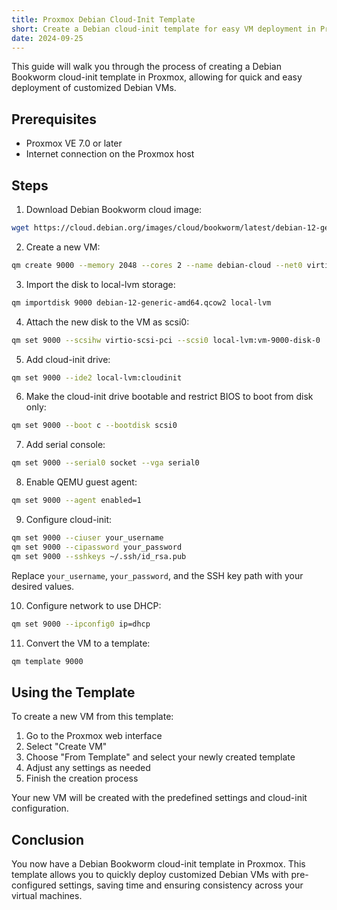 ```yaml
---
title: Proxmox Debian Cloud-Init Template
short: Create a Debian cloud-init template for easy VM deployment in Proxmox
date: 2024-09-25
---
```


This guide will walk you through the process of creating a Debian Bookworm cloud-init template in Proxmox, allowing for quick and easy deployment of customized Debian VMs.

## Prerequisites

- Proxmox VE 7.0 or later
- Internet connection on the Proxmox host

## Steps

1. Download Debian Bookworm cloud image:

```bash
wget https://cloud.debian.org/images/cloud/bookworm/latest/debian-12-generic-amd64.qcow2
```

2. Create a new VM:

```bash
qm create 9000 --memory 2048 --cores 2 --name debian-cloud --net0 virtio,bridge=vmbr0
```

3. Import the disk to local-lvm storage:

```bash
qm importdisk 9000 debian-12-generic-amd64.qcow2 local-lvm
```

4. Attach the new disk to the VM as scsi0:

```bash
qm set 9000 --scsihw virtio-scsi-pci --scsi0 local-lvm:vm-9000-disk-0
```

5. Add cloud-init drive:

```bash
qm set 9000 --ide2 local-lvm:cloudinit
```

6. Make the cloud-init drive bootable and restrict BIOS to boot from disk only:

```bash
qm set 9000 --boot c --bootdisk scsi0
```

7. Add serial console:

```bash
qm set 9000 --serial0 socket --vga serial0
```

8. Enable QEMU guest agent:

```bash
qm set 9000 --agent enabled=1
```

9. Configure cloud-init:

```bash
qm set 9000 --ciuser your_username
qm set 9000 --cipassword your_password
qm set 9000 --sshkeys ~/.ssh/id_rsa.pub
```

Replace `your_username`, `your_password`, and the SSH key path with your desired values.

10. Configure network to use DHCP:

```bash
qm set 9000 --ipconfig0 ip=dhcp
```

11. Convert the VM to a template:

```bash
qm template 9000
```


## Using the Template

To create a new VM from this template:

1. Go to the Proxmox web interface
2. Select "Create VM"
3. Choose "From Template" and select your newly created template
4. Adjust any settings as needed
5. Finish the creation process

Your new VM will be created with the predefined settings and cloud-init configuration.

## Conclusion

You now have a Debian Bookworm cloud-init template in Proxmox. This template allows you to quickly deploy customized Debian VMs with pre-configured settings, saving time and ensuring consistency across your virtual machines.
